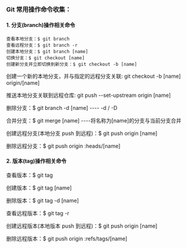 ### Git 常用操作命令收集：

#### 1. 分支(branch)操作相关命令

    查看本地分支：$ git branch
    查看远程分支：$ git branch -r
    创建本地分支：$ git branch [name] 
    切换分支：$ git checkout [name]
    创建新分支并立即切换到新分支：$ git checkout -b [name]

创建一个新的本地分支，并与指定的远程分支关联: git checkout -b [name] origin/[name]

推送本地分支关联到远程仓库: git push --set-upstream origin [name]

删除分支：$ git branch -d [name] ---- -d / -D

合并分支：$ git merge [name] ----将名称为[name]的分支与当前分支合并

创建远程分支(本地分支 push 到远程)：$ git push origin [name]

删除远程分支：$ git push origin :heads/[name]

#### 2. 版本(tag)操作相关命令

查看版本：$ git tag

创建版本：$ git tag [name]

删除版本：$ git tag -d [name]

查看远程版本：$ git tag -r

创建远程版本(本地版本 push 到远程)：$ git push origin [name]

删除远程版本：$ git push origin :refs/tags/[name]

